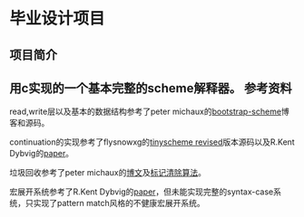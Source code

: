 毕业设计项目
=====
项目简介
----
   用c实现的一个基本完整的scheme解释器。
参考资料
----
   read,write层以及基本的数据结构参考了peter michaux的[bootstrap-scheme][1]博客和源码。
   
   continuation的实现参考了flysnowxg的[tinyscheme revised][2]版本源码以及R.Kent Dybvig的[paper][3]。
   
   垃圾回收参考了peter michaux的[博文][4]及[标记清除算法][5]。
   
   宏展开系统参考了R.Kent Dybvig的[paper][6]，但未能实现完整的syntax-case系统，只实现了pattern match风格的不健康宏展开系统。
   
   
[1]:http://peter.michaux.ca/articles/scheme-from-scratch-introduction
[2]:http://flysnowxg.googlecode.com/svn/tinyscheme_note/
[3]:http://www.cs.indiana.edu/~dyb/papers/3imp.pdf
[4]:http://peter.michaux.ca/articles/scheme-from-scratch-bootstrap-v0_22-garbage-collection
[5]:https://www.google.com.hk/webhp?hl=zh-CN#hl=zh-CN&newwindow=1&q=标记清除算法&safe=strict
[6]:http://www.cs.indiana.edu/%7Edyb/pubs/bc-syntax-case.pdf
